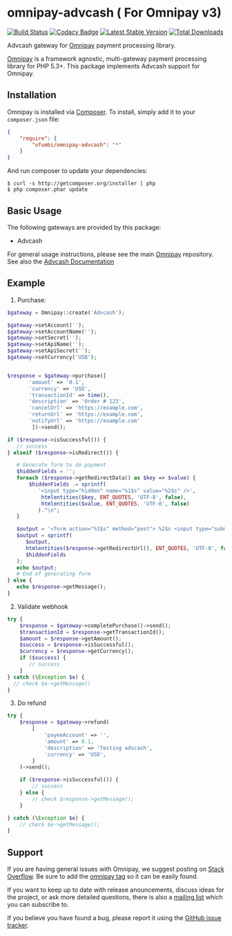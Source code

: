# omnipay-advcash ( For Omnipay v3)
[![Build Status](https://travis-ci.org/aleksandrzhiliaev/omnipay-advcash.svg?branch=master)](https://travis-ci.org/aleksandrzhiliaev/omnipay-advcash)
[![Codacy Badge](https://api.codacy.com/project/badge/Grade/95c32cb06d414446a6a3e960f48152e5)](https://www.codacy.com/app/sassoftinc/omnipay-advcash?utm_source=github.com&amp;utm_medium=referral&amp;utm_content=aleksandrzhiliaev/omnipay-advcash&amp;utm_campaign=Badge_Grade)
[![Latest Stable Version](https://poser.pugx.org/aleksandrzhiliaev/omnipay-advcash/v/stable)](https://packagist.org/packages/aleksandrzhiliaev/omnipay-advcash)
[![Total Downloads](https://poser.pugx.org/aleksandrzhiliaev/omnipay-advcash/downloads)](https://packagist.org/packages/aleksandrzhiliaev/omnipay-advcash)

Advcash gateway for [Omnipay](https://github.com/thephpleague/omnipay) payment processing library.

[Omnipay](https://github.com/omnipay/omnipay) is a framework agnostic, multi-gateway payment
processing library for PHP 5.3+. This package implements Advcash support for Omnipay.

## Installation

Omnipay is installed via [Composer](http://getcomposer.org/). To install, simply add it
to your `composer.json` file:

```json
{
    "require": {
        "ofumbi/omnipay-advcash": "*"
    }
}
```

And run composer to update your dependencies:

    $ curl -s http://getcomposer.org/installer | php
    $ php composer.phar update

## Basic Usage

The following gateways are provided by this package:

* Advcash

For general usage instructions, please see the main [Omnipay](https://github.com/omnipay/omnipay)
repository. See also the [Advcash Documentation](https://advcash.com/en/solutions/developers/)

## Example
1. Purchase:
```php
$gateway = Omnipay::create('Advcash');

$gateway->setAccount('');
$gateway->setAccountName('');
$gateway->setSecret('');
$gateway->setApiName('');
$gateway->setApiSecret('');
$gateway->setCurrency('USD');


$response = $gateway->purchase([
       'amount' => '0.1',
       'currency' => 'USD',
       'transactionId' => time(),
       'description' => 'Order # 123',
       'cancelUrl' => 'https://example.com',
       'returnUrl' => 'https://example.com',
       'notifyUrl' => 'https://example.com'
        ])->send();

if ($response->isSuccessful()) {
   // success
} elseif ($response->isRedirect()) {

   # Generate form to do payment
   $hiddenFields = '';
   foreach ($response->getRedirectData() as $key => $value) {
       $hiddenFields .= sprintf(
          '<input type="hidden" name="%1$s" value="%2$s" />',
           htmlentities($key, ENT_QUOTES, 'UTF-8', false),
           htmlentities($value, ENT_QUOTES, 'UTF-8', false)
          )."\n";
   }

   $output = '<form action="%1$s" method="post"> %2$s <input type="submit" value="Purchase" /></form>';
   $output = sprintf(
      $output,
      htmlentities($response->getRedirectUrl(), ENT_QUOTES, 'UTF-8', false),
      $hiddenFields
   );
   echo $output;
   # End of generating form
} else {
   echo $response->getMessage();
}
```
2. Validate webhook
```php
try {
    $response = $gateway->completePurchase()->send();
    $transactionId = $response->getTransactionId();
    $amount = $response->getAmount();
    $success = $response->isSuccessful();
    $currency = $response->getCurrency();
    if ($success) {
       // success 
    }
} catch (\Exception $e) {
  // check $e->getMessage()
}
```
3. Do refund
```php
try {
    $response = $gateway->refund(
        [
            'payeeAccount' => '',
            'amount' => 0.1,
            'description' => 'Testing advcash',
            'currency' => 'USD',
        ]
    )->send();

    if ($response->isSuccessful()) {
        // success  
    } else {
        // check $response->getMessage();
    }

} catch (\Exception $e) {
    // check $e->getMessage();
}
```

## Support

If you are having general issues with Omnipay, we suggest posting on
[Stack Overflow](http://stackoverflow.com/). Be sure to add the
[omnipay tag](http://stackoverflow.com/questions/tagged/omnipay) so it can be easily found.

If you want to keep up to date with release anouncements, discuss ideas for the project,
or ask more detailed questions, there is also a [mailing list](https://groups.google.com/forum/#!forum/omnipay) which
you can subscribe to.

If you believe you have found a bug, please report it using the [GitHub issue tracker](https://github.com/aleksandrzhiliaev/omnipay-nixmoney/issues).
